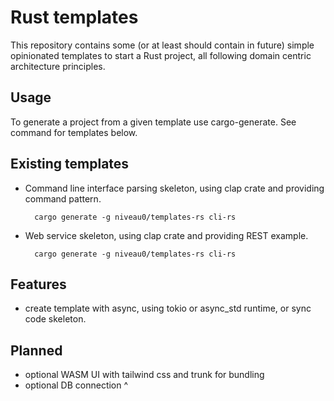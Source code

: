 # Rust templates

This repository contains some (or at least should contain in future) simple opinionated templates to start a Rust project, all following domain centric architecture principles.

## Usage

To generate a project from a given template use cargo-generate. See command for templates below.

## Existing templates

* Command line interface parsing skeleton, using clap crate and providing command pattern.

        cargo generate -g niveau0/templates-rs cli-rs

* Web service skeleton, using clap crate and providing REST example.

        cargo generate -g niveau0/templates-rs cli-rs

## Features

* create template with async, using tokio or async_std runtime, or sync code skeleton.

## Planned

* optional WASM UI with tailwind css and trunk for bundling
* optional DB connection
^